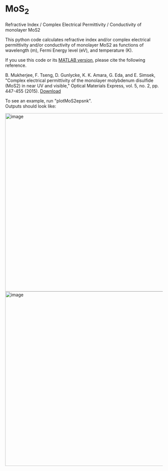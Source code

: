 # MoS<sub>2</sub>
Refractive Index / Complex Electrical Permittivity / Conductivity of monolayer MoS2

This python code calculates refractive index and/or complex electrical permittivity and/or conductivity of monolayer MoS2 as functions of wavelength (m), Fermi Energy level (eV), and temperature (K).

If you use this code or its [MATLAB version](https://github.com/simsekergun/MoS2/blob/main/getMoS2epsnk.m), please cite the following reference.

B. Mukherjee, F. Tseng, D. Gunlycke, K. K. Amara, G. Eda, and E. Simsek, "Complex electrical permittivity of the monolayer molybdenum disulfide (MoS2) in near UV and visible," Optical Materials Express, vol. 5, no. 2, pp. 447-455 (2015). [Download](https://www.csee.umbc.edu/~simsek/journal_papers/j30_sci_rep.pdf) 


To see an example, run "plotMoS2epsnk". <br>
Outputs should look like: 

<img width="568" alt="image" src="https://user-images.githubusercontent.com/58180288/155270637-7e3c4dc8-e69d-4ea9-b039-3868f3a63bf9.png">

<img width="556" alt="image" src="https://user-images.githubusercontent.com/58180288/155270657-d5033d44-d6cd-4805-8c20-afe157db27fd.png">

